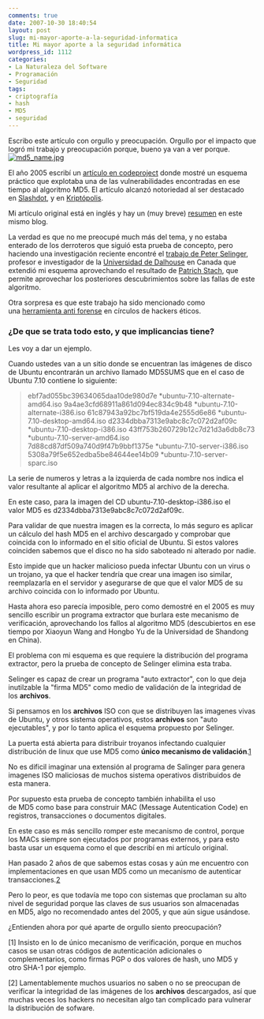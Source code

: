 ```yaml
---
comments: true
date: 2007-10-30 18:40:54
layout: post
slug: mi-mayor-aporte-a-la-seguridad-informatica
title: Mi mayor aporte a la seguridad informática
wordpress_id: 1112
categories:
- La Naturaleza del Software
- Programación
- Seguridad
tags:
- criptografía
- hash
- MD5
- seguridad
---
```


Escribo este artículo con orgullo y preocupación. Orgullo por el impacto que logró mi trabajo y preocupación porque, bueno ya van a ver porque.[![md5_name.jpg](file:///I:/documentos/blogs/lnds/La%20Naturaleza%20del%20Software%20%20Archivos%20Octubre%202007_files/md5_name-thumb-100x133.jpg)](http://www.lnds.net/md5_name.html)

El año 2005 escribí un [artículo en codeproject](http://www.codeproject.com/dotnet/HackingMd5.asp) donde mostré un esquema práctico que explotaba una de las vulnerabilidades encontradas en ese tiempo al algoritmo MD5. El artículo alcanzó notoriedad al ser destacado en [Slashdot](http://it.slashdot.org/article.pl?sid=05%2F09%2F23%2F0618252&tid=172&tid=93&tid=218), y en [Kriptópolis](http://www.kriptopolis.org/explotando-las-colisiones-de-md5).

Mi artículo original está en inglés y hay un (muy breve) [resumen](http://www.lnds.net/2005/09/explotando_las_colisiones_de_m.html) en este mismo blog.

La verdad es que no me preocupé much más del tema, y no estaba enterado de los derroteros que siguió esta prueba de concepto, pero haciendo una investigación reciente encontré el [trabajo de Peter Selinger](http://www.mathstat.dal.ca/~selinger/md5collision/), profesor e investigador de la [Universidad de Dalhouse](http://www.dal.ca/) en Canada que extendió mi esquema aprovechando el resultado de [Patrich Stach](http://www.stachliu.com/md5coll.c), que permite aprovechar los posteriores descubrimientos sobre las fallas de este algoritmo.

Otra sorpresa es que este trabajo ha sido mencionado como una [herramienta anti forense](http://ws.hackaholic.org/slides/AntiForensics-CodeBreakers2006-Translation-To-English.pdf) en círculos de hackers éticos.


### ¿De que se trata todo esto, y que implicancias tiene?


Les voy a dar un ejemplo.

Cuando ustedes van a un sitio donde se encuentran las imágenes de disco de Ubuntu encontrarán un archivo llamado MD5SUMS que en el caso de Ubuntu 7.10 contiene lo siguiente:


> ebf7ad055bc39634065daa10de980d7e *ubuntu-7.10-alternate-amd64.iso
9a4ae3cfd68911a861d094ec834c9b48 *ubuntu-7.10-alternate-i386.iso
61c87943a92bc7bf519da4e2555d6e86 *ubuntu-7.10-desktop-amd64.iso
d2334dbba7313e9abc8c7c072d2af09c *ubuntu-7.10-desktop-i386.iso
43ff753b260729b12c7d21d3a6db8c73 *ubuntu-7.10-server-amd64.iso
7d88cd87df509a740d9f47b9bbf1375e *ubuntu-7.10-server-i386.iso
5308a79f5e652edba5be84644ee14b09 *ubuntu-7.10-server-sparc.iso


La serie de numeros y letras a la izquierda de cada nombre nos indica el valor resultante al aplicar el algoritmo MD5 al archivo de la derecha.

En este caso, para la imagen del CD ubuntu-7.10-desktop-i386.iso el valor MD5 es d2334dbba7313e9abc8c7c072d2af09c.

Para validar de que nuestra imagen es la correcta, lo más seguro es aplicar un cálculo del hash MD5 en el archivo descargado y comprobar que coincida con lo informado en el sitio oficial de Ubuntu. Si estos valores coinciden sabemos que el disco no ha sido saboteado ni alterado por nadie.

Esto impide que un hacker malicioso pueda infectar Ubuntu con un virus o un trojano, ya que el hacker tendría que crear una imagen iso similar, reemplazarla en el servidor y asegurarse de que que el valor MD5 de su archivo coincida con lo informado por Ubuntu.

Hasta ahora eso parecía imposible, pero como demostré en el 2005 es muy sencillo escribir un programa extractor que burlara este mecanismo de verificación, aprovechando los fallos al algoritmo MD5 (descubiertos en ese tiempo por Xiaoyun Wang and Hongbo Yu de la Universidad de Shandong en China).

El problema con mi esquema es que requiere la distribución del programa extractor, pero la prueba de concepto de Selinger elimina esta traba.

Selinger es capaz de crear un programa "auto extractor", con lo que deja inutilzable la "firma MD5" como medio de validación de la integridad de los **archivos**.

Si pensamos en los **archivos** ISO con que se distribuyen las imagenes vivas de Ubuntu, y otros sistema operativos, estos **archivos** son "auto ejecutables", y por lo tanto aplica el esquema propuesto por Selinger.

La puerta está abierta para distribuir troyanos infectando cualquier distribución de linux que use MD5 como **único mecanismo de validación**.[1](http://www.lnds.net/2007/10/mi-mayor-aporte-a-la-seguridad-informati.html#fn1)

No es dificil imaginar una extensión al programa de Salinger para genera imagenes ISO maliciosas de muchos sistema operativos distribuidos de esta manera.

Por supuesto esta prueba de concepto también inhabilita el uso de MD5 como base para construir MAC (Message Autentication Code) en registros, transacciones o documentos digitales.

En este caso es más sencillo romper este mecanismo de control, porque los MACs siempre son ejecutados por programas externos, y para esto basta usar un esquema como el que describí en mi artículo original.

Han pasado 2 años de que sabemos estas cosas y aún me encuentro con implementaciones en que usan MD5 como un mecanismo de autenticar transacciones.[2](http://www.lnds.net/2007/10/mi-mayor-aporte-a-la-seguridad-informati.html#fn2)

Pero lo peor, es que todavía me topo con sistemas que proclaman su alto nivel de seguridad porque las claves de sus usuarios son almacenadas en MD5, algo no recomendado antes del 2005, y que aún sigue usándose.

¿Entienden ahora por qué aparte de orgullo siento preocupación?

[1] Insisto en lo de único mecanismo de verificación, porque en muchos casos se usan otras códigos de autenticación adicionales o complementarios, como firmas PGP o dos valores de hash, uno MD5 y otro SHA-1 por ejemplo.

[2] Lamentablemente muchos usuarios no saben o no se preocupan de verificar la integridad de las imágenes de los **archivos** descargados, así que muchas veces los hackers no necesitan algo tan complicado para vulnerar la distribución de sofware.
